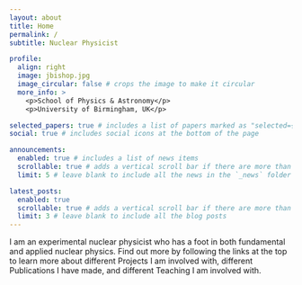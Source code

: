 ```yaml
---
layout: about
title: Home
permalink: /
subtitle: Nuclear Physicist

profile:
  align: right
  image: jbishop.jpg
  image_circular: false # crops the image to make it circular
  more_info: >
    <p>School of Physics & Astronomy</p>
    <p>University of Birmingham, UK</p>

selected_papers: true # includes a list of papers marked as "selected={true}"
social: true # includes social icons at the bottom of the page

announcements:
  enabled: true # includes a list of news items
  scrollable: true # adds a vertical scroll bar if there are more than 3 news items
  limit: 5 # leave blank to include all the news in the `_news` folder

latest_posts:
  enabled: true
  scrollable: true # adds a vertical scroll bar if there are more than 3 new posts items
  limit: 3 # leave blank to include all the blog posts
---
```


I am an experimental nuclear physicist who has a foot in both fundamental and applied nuclear physics. Find out more by following the links at the top to learn more about different Projects I am involved with, different Publications I have made, and different Teaching I am involved with.
